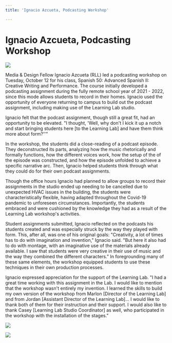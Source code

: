```yaml
---
title: 'Ignacio Azcueta, Podcasting Workshop'

---
```


# Ignacio Azcueta, Podcasting Workshop

![](https://files.slack.com/files-pri/T0HTW3H0V-F02KEV1L7AN/20211012.0.001_spanish50.podcasting.workshop_still2.jpg?pub_secret=b0a84880ab)

Media & Design Fellow Ignacio Azcueta (RLL) led a podcasting workshop on Tuesday, October 12 for his class, Spanish 50: Advanced Spanish II: Creative Writing and Performance. The course initially developed a podcasting assignment during the fully remote school year of 2021 - 2022, since this mode allows students to record in their  homes. Ignacio used the opportunity of everyone returning to campus to build out the podcast assignment, including making use of the Learning Lab studio.

Ignacio felt that the podcast assignment, though still a great fit, had an opportunity to be elevated. "I thought, 'Well, why don't I kick it up a notch and start bringing students here [to the Learning Lab] and have them think more about form?''" 

In the workshop, the students did a close-reading of a podcast episode. They deconstructed its parts, analyzing how the music rhetorically and formally functions, how the different voices work, how the setup of the of the episode was constructed, and how the episode unfolded to achieve a specific narrative arc. Then, Ignacio helped students think through what they could do for their own podcast assignments.

Though the office hours Ignacio had planned to allow groups to record their assignments in the studio ended up needing to be cancelled due to unexpected HVAC issues in the building, the students were characteristically flexible, having adapted throughout the Covid-19 pandemic to unforeseen circumstances. Importantly, the students embraced and were cushioned by the knowledge they had as a result of the Learning Lab workshop's activities. 

Student assignments submitted, Ignacio reflected on the podcasts his students created and was especially struck by the way they played with form. This, after all, was one of his original goals: "Creativity, a lot of times has to do with imagination and invention," Ignacio said. "But here it also had to do with montage, with an imaginative use of the materials already available. I saw that students were very creative in their use of music and the way they combined the different characters." In foregrounding many of these same elements, the workshop equipped students to use these techniques in their own production processes. 

Ignacio expressed appreciation for the support of the Learning Lab. "I had a great time working with this assignment in the Lab. I would like to mention that the workshop wasn't entirely my invention. I learned the skills to build my own version of the workshop from Marlon [Director of the Learning Lab] and from Jordan [Assistant Director of the Learning Lab]... I would  like to thank both of them for their instruction and their support. I would also like to thank Casey [Learning Lab Studio Coordinator] as well, who participated in the workshop with the installation of the stages."

![](https://files.slack.com/files-pri/T0HTW3H0V-F02K87K9RJS/20211012.0.001_spanish50.podcasting.workshop_still3.jpg?pub_secret=592adec534)

![](https://files.slack.com/files-pri/T0HTW3H0V-F02KF00BF51/20211012.0.001_spanish50.podcasting.workshop_still8.jpg?pub_secret=bb3998d395)